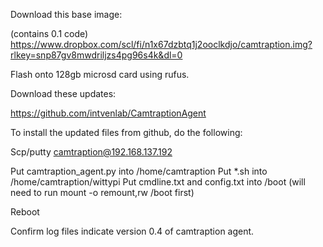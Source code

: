 Download this base image: 

(contains 0.1 code)
https://www.dropbox.com/scl/fi/n1x67dzbtq1j2ooclkdjo/camtraption.img?rlkey=snp87gv8mwdriljzs4pg96s4k&dl=0

Flash onto 128gb microsd card using rufus. 

Download these updates: 

https://github.com/intvenlab/CamtraptionAgent

To install the updated files from github, do the following: 


Scp/putty camtraption@192.168.137.192

Put camtraption_agent.py into /home/camtraption
Put *.sh into /home/camtraption/wittypi
Put cmdline.txt and config.txt into /boot (will need to run mount -o remount,rw /boot first)

Reboot

Confirm log files indicate version 0.4 of camtraption agent. 


